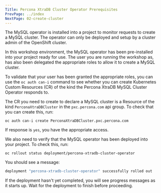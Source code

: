 ```yaml
---
Title: Percona XtraDB Cluster Operator Prerequisites
PrevPage: ../index
NextPage: 02-create-cluster
---
```


The MySQL operator is installed into a project to monitor requests to create a MySQL cluster. The operator can only be deployed and setup by a cluster admin of the OpenShift cluster.

In this workshop environment, the MySQL operator has been pre-installed into your project ready for use. The user you are running the workshop as, has also been delegated the appropriate roles to allow it to create a MySQL cluster.

To validate that your user has been granted the appropriate roles, you can use the `oc auth can-i` command to see whether you can create Kubernetes Custom Resources (CR) of the kind the Percona XtraDB MySQL Cluster Operator responds to.

The CR you need to create to declare a MySQL cluster is a Resource of the kind `PerconaXtraDBCluster` in the `pxc.percona.com` api group. To check that you can create this, run:

```execute
oc auth can-i create PerconaXtraDBCluster.pxc.percona.com
```

If response is `yes`, you have the appropriate access.

We also need to verify that the MySQL operator has been deployed into your project. To check this, run:

```execute-1
oc rollout status deployment/percona-xtradb-cluster-operator
```

You should see a message:

```sh
deployment "percona-xtradb-cluster-operator" successfully rolled out
```

If the deployment hasn't yet completed, you will see progress messages as it starts up. Wait for the deployment to finish before proceeding.
